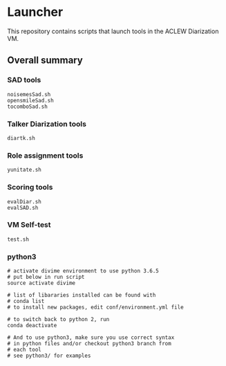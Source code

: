 # Launcher
This repository contains scripts that launch tools in the ACLEW Diarization VM. 

## Overall summary

### SAD tools
```
noisemesSad.sh
opensmileSad.sh
tocomboSad.sh
```
### Talker Diarization tools
```
diartk.sh

```

### Role assignment tools

```
yunitate.sh

```

### Scoring tools
```
evalDiar.sh
evalSAD.sh
```

### VM Self-test
```
test.sh
```

### python3
```
# activate divime environment to use python 3.6.5
# put below in run script 
source activate divime

# list of libararies installed can be found with
# conda list 
# to install new packages, edit conf/environment.yml file

# to switch back to python 2, run
conda deactivate

# And to use python3, make sure you use correct syntax
# in python files and/or checkout python3 branch from
# each tool
# see python3/ for examples
```
